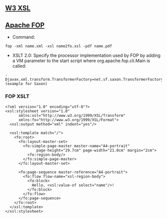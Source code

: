 ## [W3 XSL]()

## [Apache FOP](https://xmlgraphics.apache.org/fop/)
- Command: 
```
fop -xml name.xml -xsl name2fo.xsl -pdf name.pdf
```
- XSLT 2.0:
Specify the processor implementation used by FOP by adding a VM parameter to the start script where org.apache.fop.cli.Main is called:
```
-Djavax.xml.transform.TransformerFactory=net.sf.saxon.TransformerFactoryImpl (example for Saxon) 
```

### FOP XSLT
```
<?xml version="1.0" encoding="utf-8"?>
<xsl:stylesheet version="1.0"
      xmlns:xsl="http://www.w3.org/1999/XSL/Transform"
      xmlns:fo="http://www.w3.org/1999/XSL/Format">
  <xsl:output method="xml" indent="yes"/>
  
  <xsl:template match="/">
    <fo:root>
      <fo:layout-master-set>
        <fo:simple-page-master master-name="A4-portrait"
              page-height="29.7cm" page-width="21.0cm" margin="2cm">
          <fo:region-body/>
        </fo:simple-page-master>
      </fo:layout-master-set>
      
      <fo:page-sequence master-reference="A4-portrait">
        <fo:flow flow-name="xsl-region-body">
          <fo:block>
            Hello, <xsl:value-of select="name"/>!
          </fo:block>
        </fo:flow>
      </fo:page-sequence>
    </fo:root>
  </xsl:template>
</xsl:stylesheet>
```
